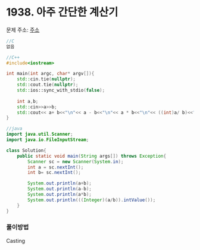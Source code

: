 # 1938. 아주 간단한 계산기

문제 주소: [주소](https://swexpertacademy.com/main/code/problem/problemDetail.do?contestProbId=AV5PjsYKAMIDFAUq&categoryId=AV5PjsYKAMIDFAUq&categoryType=CODE)

```c
//C
없음
```

```c++
//C++
#include<iostream>

int main(int argc, char* argv[]){
    std::cin.tie(nullptr);
    std::cout.tie(nullptr);
    std::ios::sync_with_stdio(false);
    
    int a,b;
    std::cin>>a>>b;
    std::cout<< a+ b<<"\n"<< a - b<<"\n"<< a * b<<"\n"<< ((int)a/ b)<<"\n";
}
```

```java
//java
import java.util.Scanner;
import java.io.FileInputStream;

class Solution{
	public static void main(String args[]) throws Exception{
		Scanner sc = new Scanner(System.in);
		int a = sc.nextInt();
        int b= sc.nextInt();

        System.out.println(a+b);
        System.out.println(a-b);
        System.out.println(a*b);
        System.out.println(((Integer)(a/b)).intValue());
	}
}
```



### 풀이방법

Casting